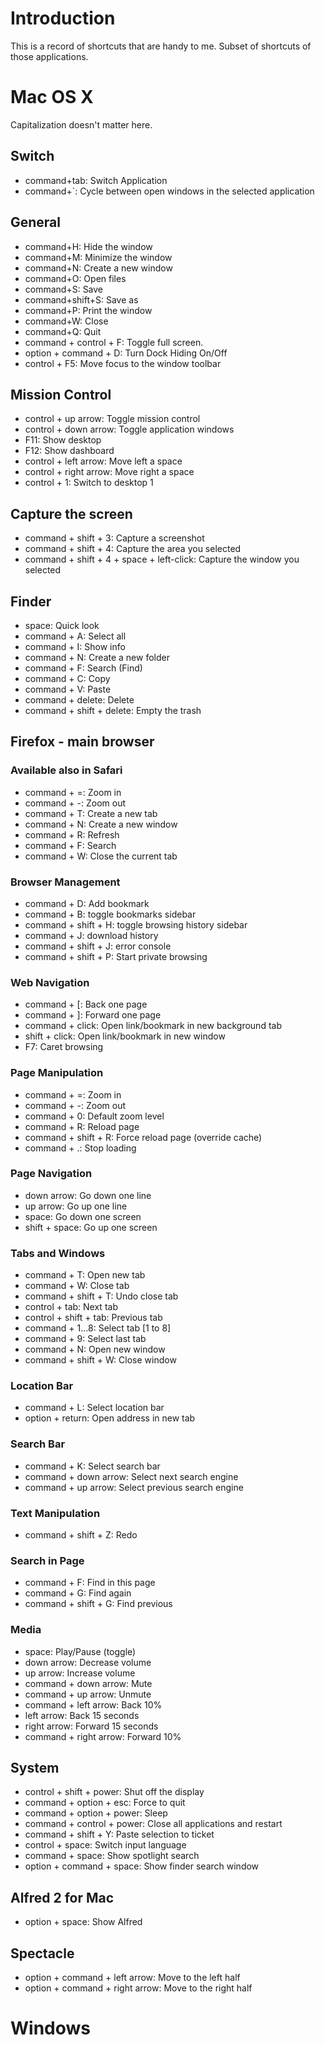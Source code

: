 # Introduction
This is a record of shortcuts that are handy to me. Subset of shortcuts of those
applications.

# Mac OS X
Capitalization doesn't matter here.
## Switch
* command+tab: Switch Application
* command+\`: Cycle between open windows in the selected application

## General
* command+H: Hide the window
* command+M: Minimize the window
* command+N: Create a new window
* command+O: Open files
* command+S: Save
* command+shift+S: Save as
* command+P: Print the window
* command+W: Close
* command+Q: Quit
* command + control + F: Toggle full screen.
* option + command + D: Turn Dock Hiding On/Off
* control + F5: Move focus to the window toolbar

## Mission Control
* control + up arrow: Toggle mission control
* control + down arrow: Toggle application windows
* F11: Show desktop
* F12: Show dashboard
* control + left arrow: Move left a space
* control + right arrow: Move right a space
* control + 1: Switch to desktop 1

## Capture the screen
* command + shift + 3: Capture a screenshot
* command + shift + 4: Capture the area you selected
* command + shift + 4 + space + left-click: Capture the window you selected

## Finder
* space: Quick look
* command + A: Select all
* command + I: Show info
* command + N: Create a new folder
* command + F: Search (Find)
* command + C: Copy
* command + V: Paste
* command + delete: Delete
* command + shift + delete: Empty the trash


## Firefox - main browser
### Available also in Safari
* command + =: Zoom in
* command + -: Zoom out
* command + T: Create a new tab
* command + N: Create a new window
* command + R: Refresh
* command + F: Search
* command + W: Close the current tab

### Browser Management
* command + D: Add bookmark
* command + B: toggle bookmarks sidebar
* command + shift + H: toggle browsing history sidebar
* command + J: download history
* command + shift + J: error console
* command + shift + P: Start private browsing

### Web Navigation
* command + [: Back one page
* command + ]: Forward one page
* command + click: Open link/bookmark in new background tab
* shift + click: Open link/bookmark in new window
* F7: Caret browsing

### Page Manipulation
* command + =: Zoom in
* command + -: Zoom out
* command + 0: Default zoom level
* command + R: Reload page
* command + shift + R: Force reload page (override cache)
* command + .: Stop loading

### Page Navigation
* down arrow: Go down one line
* up arrow: Go up one line
* space: Go down one screen
* shift + space: Go up one screen

### Tabs and Windows
* command + T: Open new tab
* command + W: Close tab
* command + shift + T: Undo close tab
* control + tab: Next tab
* control + shift + tab: Previous tab
* command + 1...8: Select tab \[1 to 8\]
* command + 9: Select last tab
* command + N: Open new window
* command + shift + W: Close window

### Location Bar
* command + L: Select location bar
* option + return: Open address in new tab

### Search Bar
* command + K: Select search bar
* command + down arrow: Select next search engine
* command + up arrow: Select previous search engine

### Text Manipulation
* command + shift + Z: Redo

### Search in Page
* command + F: Find in this page
* command + G: Find again
* command + shift + G: Find previous

### Media
* space: Play/Pause (toggle)
* down arrow: Decrease volume
* up arrow: Increase volume
* command + down arrow: Mute
* command + up arrow: Unmute
* command + left arrow: Back 10%
* left arrow: Back 15 seconds
* right arrow: Forward 15 seconds
* command + right arrow: Forward 10%

## System
* control + shift + power: Shut off the display
* command + option + esc: Force to quit
* command + option + power: Sleep
* command + control + power: Close all applications and restart
* command + shift + Y: Paste selection to ticket
* control + space: Switch input language
* command + space: Show spotlight search
* option + command + space: Show finder search window

## Alfred 2 for Mac
* option + space: Show Alfred

## Spectacle
* option + command + left arrow: Move to the left half
* option + command + right arrow: Move to the right half


# Windows
